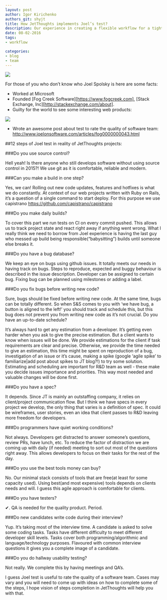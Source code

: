 ```yaml
---
layout: post
author: Igor Kirichenko
authors_git: shyjt
title: How JetThoughts implements Joel’s test?
description: Our experience in creating a flexible workflow for a tight deadline.
date: 08-02-2016
tags:
- workflow

categories:
- blog
- team
---
```


<img src="https://cloud.githubusercontent.com/assets/5908100/12913446/7126dd48-cf27-11e5-9de4-0ae3554f7c96.jpg"/>

For those of you who don’t know who Joel Spolsky is here are some facts:

- Worked at Microsoft
- Founded [Fog Creek Software][https://www.fogcreek.com], [Stack Exchange, Inc][http://stackexchange.com/about]. 
- Guilty for the world to see some interesting web products:

<img src="https://cloud.githubusercontent.com/assets/5908100/12913580/4adda72e-cf28-11e5-8976-60786bbc7538.png"/>

- Wrote an awesome post about test to rate the quality of software team: http://www.joelonsoftware.com/articles/fog0000000043.html

<!--cut-->

##12 steps of Joel test in reality of JetThoughts projects:

###Do you use source control?

Hell yeah! Is there anyone who still develops software without using source control in 2015?! We use git as it is comfortable, reliable and modern. 

###Can you make a build in one step?

Yes, we can! Rolling out new code updates, features and hotfixes is what we do constantly. At context of our web projects written with Ruby on Rails, it’s a question of a single command to start deploy. For this purpose we use capistrano https://github.com/capistrano/capistrano

###Do you make daily builds?

To cover this part we run tests on CI on every commit pushed. This allows us to track project state and react right away if anything went wrong. What I really think we need to borrow from Joel experience is having the last guy who messed up build being responsible(“babysitting”) builds until someone else breaks it.

###Do you have a bug database?

We keep an eye on bugs using github issues. It totally meets our needs in having track on bugs. Steps to reproduce, expected and buggy behaviour is described in the issue description. Developer can be assigned to certain bug. Fixing bug can be planned using milestones or adding a label.

###Do you fix bugs before writing new code?

Sure, bugs should be fixed before writing new code. At the same time, bugs can be totally different. So when S&S comes to you with ‘we have bug, a button is aligned to the left!’ you should track and schedule this, but this bug does not prevent you from writing new code as it’s not crucial.
Do you have an up-to-date schedule?

It’s always hard to get any estimation from a developer. It’s getting even harder when you ask to give the precise estimation. But a client wants to know when issues will be done. We provide estimations for the client if task requirements are clear and precise. Otherwise, we provide the time needed to give an estimation, this time might be spent on reproduction of a bug, investigation of an issue or it’s cause, making a spike (google ‘agile spike’ to familiarize|add post about spikes to JT blog?!) to try some solution. Estimating and scheduling are important for R&D team as well - these make you decide issues importance and priorities. This way most needed and valuable changes will be done first.

###Do you have a spec?

It depends. Since JT is mainly an outstaffing company, it relies on client/project communication flow. But I think we have specs in every project we develop, the only thing that varies is a definition of spec. It could be wireframes, user stories, even an idea that client passes to R&D leaving more freedom for developers.

###Do programmers have quiet working conditions?

Not always. Developers get distracted to answer someone’s questions, review PRs, have lunch, etc. To reduce the factor of distraction we are coming up with daily (if needed) meeting to sort out most of the questions right away. This allows developers to focus on their tasks for the rest of the day.

###Do you use the best tools money can buy?

No. Our minimal stack consists of tools that are free(at least for some capacity used). Using best(and most expensive) tools depends on clients needs and will. I guess this agile approach is comfortable for clients.

###Do you have testers?

✔. QA is needed for the quality product. Period.

###Do new candidates write code during their interview?

Yup. It’s taking most of the interview time. A candidate is asked to solve some coding tasks. Tasks have different difficulty to meet different developer skill levels. Tasks cover both programming/algorithmic and language/technology purposes. Flavoured with common interview questions it gives you a complete image of a candidate.

###Do you do hallway usability testing?

Not really. We complete this by having meetings and QA’s.

I guess Joel test is useful to rate the quality of a software team. Cases may vary and you will need to come up with ideas on how to complete some of the steps, I hope vision of steps completion in JetThoughts will help you with that.
